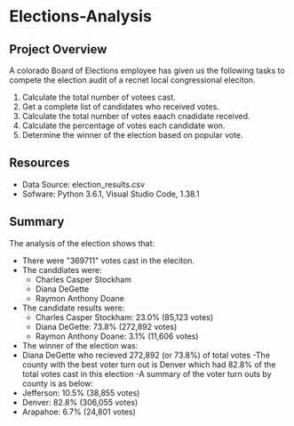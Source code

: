 # Elections-Analysis

## Project Overview
A colorado Board of Elections employee has given us the following tasks to compete the election audit of a recnet local congressional eleciton.

1. Calculate the total number of votees cast.
2. Get a complete list of candidates who received votes.
3. Calculate the total number of votes eaach cnadidate received. 
4. Calculate the percentage of votes each candidate won. 
5. Determine the winner of the election based on popular vote.

## Resources
- Data Source: election_results.csv
- Sofware: Python 3.6.1, Visual Studio Code, 1.38.1

## Summary
The analysis of the election shows that: 
- There were "369711" votes cast in the eleciton.
- The canddiates were: 
  - Charles Casper Stockham
  - Diana DeGette
  - Raymon Anthony Doane
- The candidate results were:
  - Charles Casper Stockham: 23.0% (85,123 votes)
  - Diana DeGette: 73.8% (272,892 votes)
  - Raymon Anthony Doane: 3.1% (11,606 votes) 
 - The winner of the election was: 
  - Diana DeGette who recieved 272,892 (or 73.8%) of total votes
-The county with the best voter turn out is Denver which had 82.8% of the total votes cast in this election
-A summary of the voter turn outs by county is as below:
  - Jefferson: 10.5% (38,855 votes)
  - Denver: 82.8% (306,055 votes)
  - Arapahoe: 6.7% (24,801 votes)
